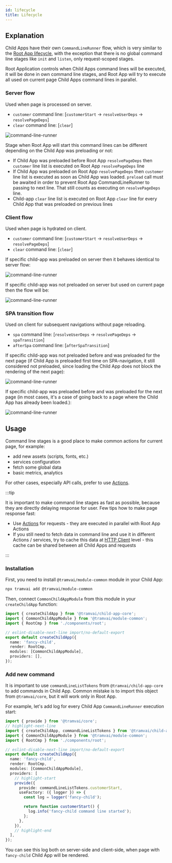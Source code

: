 ```yaml
---
id: lifecycle
title: Lifecycle
---
```


## Explanation

Child Apps have their own `CommandLineRunner` flow, which is very similar to the [Root App lifecycle](03-features/06-app-lifecycle.md), with the exception that there is no global command line stages like `init` and `listen`, only request-scoped stages.

Root Application controls when Child Apps command lines will be executed, it will be done in own command line stages, and Root App will try to execute all used on current page Child Apps command lines in parallel.

### Server flow

Used when page is processed on server.

- `customer` command line: [`customerStart` -> `resolveUserDeps` -> `resolvePageDeps`]
- `clear` command line: [`clear`]

![command-line-runner](/img/child-app/command-line-runner-server.drawio.svg)

Stage when Root App will start this command lines can be different depending on the Child App was preloading or not:

- If Child App was preloaded before Root App `resolvePageDeps` then `customer` line list is executed on Root App `resolvePageDeps` line
- If Child App was preloaded on Root App `resolvePageDeps` then `customer` line list is executed as soon as Child App was loaded. `preload` call must be awaited in order to prevent Root App CommandLineRunner to passing to next line. That still counts as executing on `resolvePageDeps` line.
- Child-app `clear` line list is executed on Root App `clear` line for every Child App that was preloaded on previous lines

### Client flow

Used when page is hydrated on client.

- `customer` command line: [`customerStart` -> `resolveUserDeps` -> `resolvePageDeps`]
- `clear` command line: [`clear`]

If specific child-app was preloaded on server then it behaves identical to server flow:

![command-line-runner](/img/child-app/command-line-runner-client-loaded.drawio.svg)

If specific child-app was not preloaded on server but used on current page then the flow will be:

![command-line-runner](/img/child-app/command-line-runner-client-not-loaded.drawio.svg)

### SPA transition flow

Used on client for subsequent navigations without page reloading.

- `spa` command line: [`resolveUserDeps` -> `resolvePageDeps` -> `spaTransition`]
- `afterSpa` command line: [`afterSpaTransition`]

If specific child-app was not preloaded before and was preloaded for the next page (if Child App is preloaded first time on SPA-navigation, it still considered not preloaded, since loading the Child App does not block the rendering of the next page):

![command-line-runner](/img/child-app/command-line-runner-spa-not-loaded.drawio.svg)

If specific child-app was preloaded before and was preloaded for the next page (in most cases, it's a case of going back to a page where the Child App has already been loaded.):

![command-line-runner](/img/child-app/command-line-runner-spa-loaded.drawio.svg)

## Usage

Command line stages is a good place to make common actions for current page, for example:

- add new assets (scripts, fonts, etc.)
- services configuration
- fetch some global data
- basic metrics, analytics

For other cases, especially API calls, prefer to use [Actions](03-features/015-child-app/07-data-fetching.md#actions).

:::tip

It is important to make command line stages as fast as possible, because they are directly delaying response for user. Few tips how to make page response fast:

- Use [Actions](03-features/015-child-app/07-data-fetching.md#actions) for requests - they are executed in parallel with Root App Actions
- If you still need to fetch data in command line and use it in different Actions / services, try to cache this data at [HTTP Client](03-features/015-child-app/07-data-fetching.md#http-client) level - this cache can be shared between all Child Apps and requests

:::

### Installation

First, you need to install `@tramvai/module-common` module in your Child App:

```bash
npx tramvai add @tramvai/module-common
```

Then, connect `CommonChildAppModule` from this module in your `createChildApp` function:

```ts
import { createChildApp } from '@tramvai/child-app-core';
import { CommonChildAppModule } from '@tramvai/module-common';
import { RootCmp } from './components/root';

// eslint-disable-next-line import/no-default-export
export default createChildApp({
  name: 'fancy-child',
  render: RootCmp,
  modules: [CommonChildAppModule],
  providers: [],
});
```

### Add new command

It is important to use `commandLineListTokens` from `@tramvai/child-app-core` to add commands in Child App. Common mistake is to import this object from `@tramvai/core`, but it will work only in Root App.

For example, let's add log for every Child App `CommandLineRunner` execution start:

```ts
import { provide } from '@tramvai/core';
// highlight-next-line
import { createChildApp, commandLineListTokens } from '@tramvai/child-app-core';
import { CommonChildAppModule } from '@tramvai/module-common';
import { RootCmp } from './components/root';

// eslint-disable-next-line import/no-default-export
export default createChildApp({
  name: 'fancy-child',
  render: RootCmp,
  modules: [CommonChildAppModule],
  providers: [
    // highlight-start
    provide({
      provide: commandLineListTokens.customerStart,
      useFactory: ({ logger }) => {
        const log = logger('fancy-child');

        return function customerStart() {
          log.info('fancy-child command line started');
        };
      },
    }),
    // highlight-end
  ],
});
```

You can see this log both on server-side and client-side, when page with `fancy-child` Child App will be rendered.
